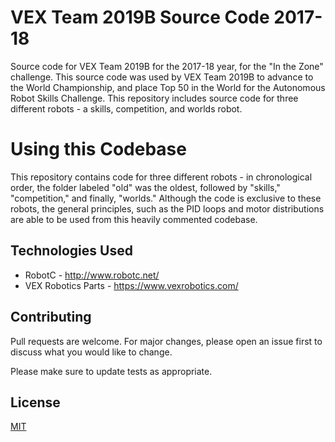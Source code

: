# VEX Team 2019B Source Code 2017-18

Source code for VEX Team 2019B for the 2017-18 year, for the "In the Zone" challenge. This source code was used by VEX Team 2019B to advance to the World Championship, and place Top 50 in the World for the Autonomous Robot Skills Challenge. This repository includes source code for three different robots - a skills, competition, and worlds robot. 

# Using this Codebase

This repository contains code for three different robots - in chronological order, the folder labeled "old" was the oldest, followed by "skills," "competition," and finally, "worlds." Although the code is exclusive to these robots, the general principles, such as the PID loops and motor distributions are able to be used from this heavily commented codebase.

## Technologies Used

* RobotC - http://www.robotc.net/
* VEX Robotics Parts - https://www.vexrobotics.com/

## Contributing
Pull requests are welcome. For major changes, please open an issue first to discuss what you would like to change.

Please make sure to update tests as appropriate.

## License
[MIT](https://choosealicense.com/licenses/mit/)

